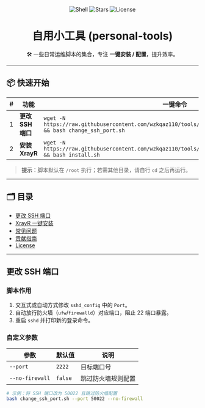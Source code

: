 <!-- 项目顶栏徽章，可按需增减 -->
<p align="center">
  <img alt="Shell" src="https://img.shields.io/badge/language-shell-0891FF?logo=gnu-bash">
  <img alt="Stars" src="https://img.shields.io/github/stars/wzkqaz110/tools?style=social">
  <!-- 如果已有协议，请把 MIT 换成对应协议并在根目录补充 LICENSE 文件 -->
  <img alt="License" src="https://img.shields.io/badge/license-MIT-green">
</p>

<h1 align="center">自用小工具 (personal-tools)</h1>

<p align="center">
  🛠️ 一些日常运维脚本的集合，专注 <b>一键安装 / 配置</b>，提升效率。
</p>

---

## 📦 快速开始

| # | 功能             | 一键命令 |
|---|------------------|---------|
| 1 | **更改 SSH 端口** | `wget -N https://raw.githubusercontent.com/wzkqaz110/tools/refs/heads/main/change_ssh_port.sh && bash change_ssh_port.sh` |
| 2 | **安装 XrayR**   | `wget -N https://raw.githubusercontent.com/wzkqaz110/tools/refs/heads/main/xrayr/install.sh && bash install.sh` |

> **提示**：脚本默认在 `/root` 执行；若需其他目录，请自行 `cd` 之后再运行。

---

## 🗂️ 目录

- [更改 SSH 端口](#更改-ssh-端口)
- [XrayR 一键安装](#xrayr-一键安装)
- [常见问题](#常见问题)
- [贡献指南](#贡献指南)
- [License](#license)

---

## 更改 SSH 端口

### 脚本作用

1. 交互式或自动方式修改 `sshd_config` 中的 `Port`。  
2. 自动放行防火墙（`ufw`/`firewalld`）对应端口，阻止 22 端口暴露。  
3. 重启 `sshd` 并打印新的登录命令。

### 自定义参数

| 参数 | 默认值 | 说明 |
|------|--------|------|
| `--port` | `2222` | 目标端口号 |
| `--no-firewall` | `false` | 跳过防火墙规则配置 |

```bash
# 示例：将 SSH 端口改为 50022 且跳过防火墙配置
bash change_ssh_port.sh --port 50022 --no-firewall
